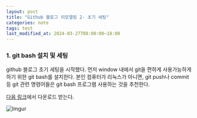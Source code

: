 ```yaml
---
layout: post
title: "Github 블로그 리모델링 2- 초기 세팅"
categories: note
tags: test
last_modified_at: 2024-03-27T08:00:00~18:00
---
```


### 1. git bash 설치 및 세팅

github 블로그 초기 세팅을 시작했다. 먼저 window 내에서 git을 편하게 사용가능하게 하기 위한 git bash를 설치한다. 본인 컴퓨터가 리눅스가 아니면, git push나 commit 등 git 관련 명령어들은 git bash 프로그램 사용하는 것을 추천한다. 

[다음 링크](https://gitforwindows.org/)에서 다운로드 받는다.  

![Imgur](https://imgur.com/7vT52dr.jpg)